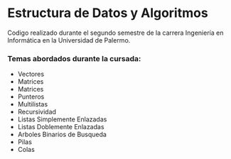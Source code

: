 # Estructura de Datos y Algoritmos 
Codigo realizado durante el segundo semestre de la carrera Ingeniería en Informática en la Universidad de Palermo.
### Temas abordados durante la cursada:
* Vectores
* Matrices
* Matrices
* Punteros
* Multilistas
* Recursividad
* Listas Simplemente Enlazadas
* Listas Doblemente Enlazadas
* Arboles Binarios de Busqueda
* Pilas
* Colas
